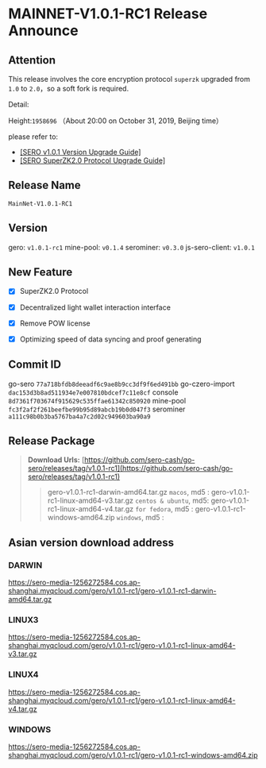 # MAINNET-V1.0.1-RC1 Release Announce

## Attention

This release involves the core encryption protocol `superzk` upgraded from `1.0` to `2.0`，so a soft fork is required.

Detail:

Height:`1958696` （About 20:00 on October 31, 2019, Beijing time）

please refer to:

* [[SERO v1.0.1 Version Upgrade Guide]](?file=News/Report/20191020-sip5-3rd-announce)
* [[SERO SuperZK2.0 Protocol Upgrade Guide]](?file=News/Report/20191020-sip5-superzk20-account-update)



## Release Name

`MainNet-V1.0.1-RC1`



## Version

gero:                `v1.0.1-rc1`
mine-pool:      `v0.1.4`
serominer:      `v0.3.0`
js-sero-client:  `v1.0.1`



## New Feature

- [x] SuperZK2.0 Protocol
- [x] Decentralized light wallet interaction interface
- [x] Remove POW license
- [x] Optimizing speed of data syncing and proof generating



## Commit ID

go-sero                    `77a718bfdb8deeadf6c9ae8b9cc3df9f6ed491bb`
go-czero-import     `dac153d3b8ad511934e7e007810bdcef7c11e8cf` 
console                  `8d7361f703674f915629c535ffae61342c850920`
mine-pool             `fc3f2af2f261beefbe99b95d89abcb19b0d047f3`
serominer               `a111c98b0b3ba5767ba4a7c2d02c949603ba90a9` 



## Release Package

> **Download Urls:**
> [https://github.com/sero-cash/go-sero/releases/tag/v1.0.1-rc1](https://github.com/sero-cash/go-sero/releases/tag/v1.0.1-rc1)
>
> > gero-v1.0.1-rc1-darwin-amd64.tar.gz  `macos`,  md5 : 
> > gero-v1.0.1-rc1-linux-amd64-v3.tar.gz  `centos & ubuntu`, md5: 
> > gero-v1.0.1-rc1-linux-amd64-v4.tar.gz  `for fedora`, md5 : 
> > gero-v1.0.1-rc1-windows-amd64.zip  `windows`, md5 : 



## Asian version download address

### DARWIN

<https://sero-media-1256272584.cos.ap-shanghai.myqcloud.com/gero/v1.0.1-rc1/gero-v1.0.1-rc1-darwin-amd64.tar.gz>

### LINUX3

<https://sero-media-1256272584.cos.ap-shanghai.myqcloud.com/gero/v1.0.1-rc1/gero-v1.0.1-rc1-linux-amd64-v3.tar.gz>

### LINUX4

<https://sero-media-1256272584.cos.ap-shanghai.myqcloud.com/gero/v1.0.1-rc1/gero-v1.0.1-rc1-linux-amd64-v4.tar.gz>

### WINDOWS

<https://sero-media-1256272584.cos.ap-shanghai.myqcloud.com/gero/v1.0.1-rc1/gero-v1.0.1-rc1-windows-amd64.zip>